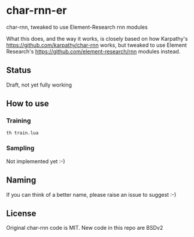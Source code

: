 # char-rnn-er
char-rnn, tweaked to use Element-Research rnn modules

What this does, and the way it works, is closely based on how Karpathy's https://github.com/karpathy/char-rnn works, but tweaked to use Element Research's https://github.com/element-research/rnn modules instead.

## Status

Draft, not yet fully working

## How to use

### Training

```
th train.lua
```

### Sampling

Not implemented yet :-)

## Naming

If you can think of a better name, please raise an issue to suggest :-)

## License

Original char-rnn code is MIT.  New code in this repo are BSDv2

